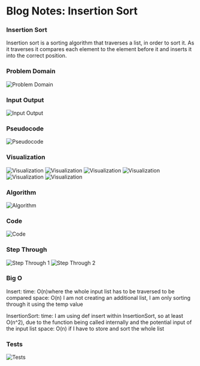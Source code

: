 # Blog Notes: Insertion Sort

### Insertion Sort

Insertion sort is a sorting algorithm that traverses a list, in order to sort it.
As it traverses it compares each element to the element before it and inserts it into the correct position.


### Problem Domain
![Problem Domain](images/problem_domain.png)

### Input Output
![Input Output](images/input_output.png)

### Pseudocode
![Pseudocode](images/pseudocode.png)

### Visualization
![Visualization](images/visualization_1.png)
![Visualization](images/visualization_2.png)
![Visualization](images/visualization_3.png)
![Visualization](images/visualization_4.png)
![Visualization](images/visualization_5.png)
![Visualization](images/visualization_6.png)


### Algorithm
![Algorithm](images/algorithm.png)

### Code
![Code](images/code.png)

### Step Through
![Step Through 1](images/step_through_1.png)
![Step Through 2](images/step_through_2.png)

### Big O
Insert:
time: O(n)where the whole input list has to be traversed to be compared
space: O(n) I am not creating an additional list, I am only sorting through it using the temp value

InsertionSort:
time:  I am using def insert within InsertionSort, so at least O(n^2), due to the function being called internally
and the potential input of the input list
space: O(n) if I have to store and sort the whole list

### Tests
![Tests](images/tests.png)

